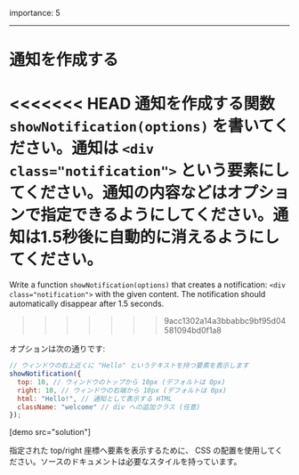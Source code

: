 importance: 5

---

# 通知を作成する

<<<<<<< HEAD
通知を作成する関数 `showNotification(options)` を書いてください。通知は `<div class="notification">` という要素にしてください。通知の内容などはオプションで指定できるようにしてください。通知は1.5秒後に自動的に消えるようにしてください。
=======
Write a function `showNotification(options)` that creates a notification: `<div class="notification">` with the given content. The notification should automatically disappear after 1.5 seconds.
>>>>>>> 9acc1302a14a3bbabbc9bf95d04581094bd0f1a8

オプションは次の通りです:

```js
// ウィンドウの右上近くに "Hello" というテキストを持つ要素を表示します
showNotification({
  top: 10, // ウィンドウのトップから 10px (デフォルトは 0px)
  right: 10, // ウィンドウの右端から 10px (デフォルトは 0px)
  html: "Hello!", // 通知として表示する HTML
  className: "welcome" // div への追加クラス (任意)
});
```

[demo src="solution"]


指定された top/right 座標へ要素を表示するために、 CSS の配置を使用してください。ソースのドキュメントは必要なスタイルを持っています。
